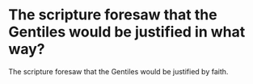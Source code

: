 # The scripture foresaw that the Gentiles would be justified in what way?

The scripture foresaw that the Gentiles would be justified by faith.
